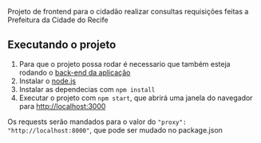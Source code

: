 Projeto de frontend para o cidadão realizar consultas requisições feitas a Prefeitura da Cidade do Recife

## Executando o projeto 

1. Para que o projeto possa rodar é necessario que também esteja rodando o [back-end da aplicação](http://localhost:3000)
2. Instalar o [node.js](https://nodejs.org/en/)
3. Instalar as dependecias com `npm install`
4. Executar o projeto com `npm start`, que abrirá uma janela do navegador para [http://localhost:3000](http://localhost:3000)

Os requests serão mandados para o valor do `"proxy": "http://localhost:8000"`, que pode ser mudado no package.json
